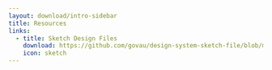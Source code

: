 ```yaml
---
layout: download/intro-sidebar
title: Resources
links:
  - title: Sketch Design Files
    download: https://github.com/govau/design-system-sketch-file/blob/master/public/auds.zip?raw=true
    icon: sketch
---
```

